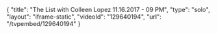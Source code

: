{
    "title": "The List with Colleen Lopez 11.16.2017 - 09 PM",
    "type": "solo",
    "layout": "iframe-static",
    "videoId": "129640194",
    "url": "\/tvpembed\/129640194"
}